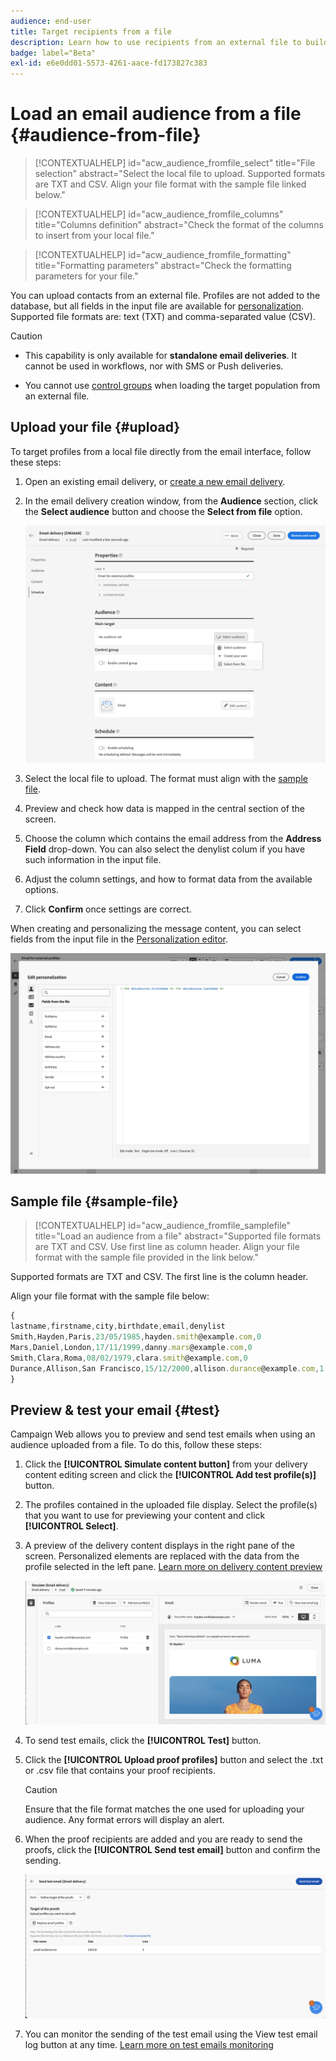 ```yaml
---
audience: end-user
title: Target recipients from a file
description: Learn how to use recipients from an external file to build your email audience
badge: label="Beta" 
exl-id: e6e0dd01-5573-4261-aace-fd173827c383
---
```

# Load an email audience from a file {#audience-from-file}

>[!CONTEXTUALHELP]
>id="acw_audience_fromfile_select"
>title="File selection"
>abstract="Select the local file to upload. Supported formats are TXT and CSV. Align your file format with the sample file linked below."

>[!CONTEXTUALHELP]
>id="acw_audience_fromfile_columns"
>title="Columns definition"
>abstract="Check the format of the columns to insert from your local file."

>[!CONTEXTUALHELP]
>id="acw_audience_fromfile_formatting"
>title="Formatting parameters"
>abstract="Check the formatting parameters for your file."

You can upload contacts from an external file. Profiles are not added to the database, but all fields in the input file are available for [personalization](../personalization/gs-personalization.md). Supported file formats are: text (TXT) and comma-separated value (CSV). 

>[!CAUTION]
>
>* This capability is only available for **standalone email deliveries**. It cannot be used in workflows, nor with SMS or Push deliveries.
>
>* You cannot use [control groups](control-group.md) when loading the target population from an external file.

## Upload your file {#upload}

To target profiles from a local file directly from the email interface, follow these steps:

1. Open an existing email delivery, or [create a new email delivery](../email/create-email.md).
1. In the email delivery creation window, from the **Audience** section, click the **Select audience** button and choose the **Select from file** option.

    ![](assets/select-from-file.png)

1. Select the local file to upload. The format must align with the [sample file](#sample-file). 
1. Preview and check how data is mapped in the central section of the screen.
1. Choose the column which contains the email address from the **Address Field** drop-down. You can also select the denylist colum if you have such information in the input file.
1. Adjust the column settings, and how to format data from the available options.
1. Click **Confirm** once settings are correct.

When creating and personalizing the message content, you can select fields from the input file in the [Personalization editor](../personalization/gs-personalization.md).

![](assets/select-external-perso.png)

## Sample file {#sample-file}

>[!CONTEXTUALHELP]
>id="acw_audience_fromfile_samplefile"
>title="Load an audience from a file"
>abstract="Supported file formats are TXT and CSV. Use first line as column header. Align your file format with the sample file provided in the link below."

Supported formats are TXT and CSV. The first line is the column header.

Align your file format with the sample file below:

```javascript
{
lastname,firstname,city,birthdate,email,denylist
Smith,Hayden,Paris,23/05/1985,hayden.smith@example.com,0
Mars,Daniel,London,17/11/1999,danny.mars@example.com,0
Smith,Clara,Roma,08/02/1979,clara.smith@example.com,0
Durance,Allison,San Francisco,15/12/2000,allison.durance@example.com,1
}
```

## Preview & test your email {#test}

Campaign Web allows you to preview and send test emails when using an audience uploaded from a file. To do this, follow these steps:

1. Click the **[!UICONTROL Simulate content button]** from your delivery content editing screen and click the **[!UICONTROL Add test profile(s)]** button. 

1. The profiles contained in the uploaded file display. Select the profile(s) that you want to use for previewing your content and click **[!UICONTROL Select]**.

1. A preview of the delivery content displays in the right pane of the screen. Personalized elements are replaced with the data from the profile selected in the left pane. [Learn more on delivery content preview](../preview-test/preview-content.md) 

    ![](assets/file-upload-preview.png)

1. To send test emails, click the **[!UICONTROL Test]** button.

1. Click the **[!UICONTROL Upload proof profiles]** button and select the .txt or .csv file that contains your proof recipients.

    >[!CAUTION]
    >
    >Ensure that the file format matches the one used for uploading your audience. Any format errors will display an alert.

1. When the proof recipients are added and you are ready to send the proofs, click the **[!UICONTROL Send test email]** button and confirm the sending.

    ![](assets/file-upload-test.png)

1. You can monitor the sending of the test email using the View test email log button at any time. [Learn more on test emails monitoring](../preview-test/test-deliveries.md#access-sent-test-deliveries-access-proofs)
